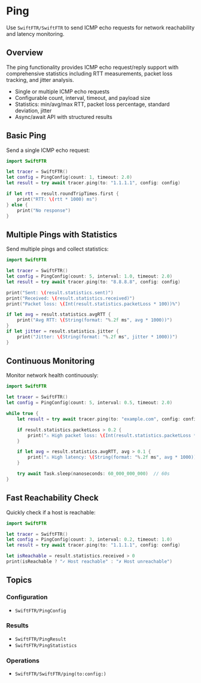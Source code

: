 # Ping

Use ``SwiftFTR/SwiftFTR`` to send ICMP echo requests for network reachability and latency monitoring.

## Overview

The ping functionality provides ICMP echo request/reply support with comprehensive statistics including RTT measurements, packet loss tracking, and jitter analysis.

- Single or multiple ICMP echo requests
- Configurable count, interval, timeout, and payload size
- Statistics: min/avg/max RTT, packet loss percentage, standard deviation, jitter
- Async/await API with structured results

## Basic Ping

Send a single ICMP echo request:

```swift
import SwiftFTR

let tracer = SwiftFTR()
let config = PingConfig(count: 1, timeout: 2.0)
let result = try await tracer.ping(to: "1.1.1.1", config: config)

if let rtt = result.roundTripTimes.first {
    print("RTT: \(rtt * 1000) ms")
} else {
    print("No response")
}
```

## Multiple Pings with Statistics

Send multiple pings and collect statistics:

```swift
import SwiftFTR

let tracer = SwiftFTR()
let config = PingConfig(count: 5, interval: 1.0, timeout: 2.0)
let result = try await tracer.ping(to: "8.8.8.8", config: config)

print("Sent: \(result.statistics.sent)")
print("Received: \(result.statistics.received)")
print("Packet loss: \(Int(result.statistics.packetLoss * 100))%")

if let avg = result.statistics.avgRTT {
    print("Avg RTT: \(String(format: "%.2f ms", avg * 1000))")
}
if let jitter = result.statistics.jitter {
    print("Jitter: \(String(format: "%.2f ms", jitter * 1000))")
}
```

## Continuous Monitoring

Monitor network health continuously:

```swift
import SwiftFTR

let tracer = SwiftFTR()
let config = PingConfig(count: 5, interval: 0.5, timeout: 2.0)

while true {
    let result = try await tracer.ping(to: "example.com", config: config)

    if result.statistics.packetLoss > 0.2 {
        print("⚠️ High packet loss: \(Int(result.statistics.packetLoss * 100))%")
    }

    if let avg = result.statistics.avgRTT, avg > 0.1 {
        print("⚠️ High latency: \(String(format: "%.2f ms", avg * 1000))")
    }

    try await Task.sleep(nanoseconds: 60_000_000_000)  // 60s
}
```

## Fast Reachability Check

Quickly check if a host is reachable:

```swift
import SwiftFTR

let tracer = SwiftFTR()
let config = PingConfig(count: 3, interval: 0.2, timeout: 1.0)
let result = try await tracer.ping(to: "1.1.1.1", config: config)

let isReachable = result.statistics.received > 0
print(isReachable ? "✓ Host reachable" : "✗ Host unreachable")
```

## Topics

### Configuration

- ``SwiftFTR/PingConfig``

### Results

- ``SwiftFTR/PingResult``
- ``SwiftFTR/PingStatistics``

### Operations

- ``SwiftFTR/SwiftFTR/ping(to:config:)``